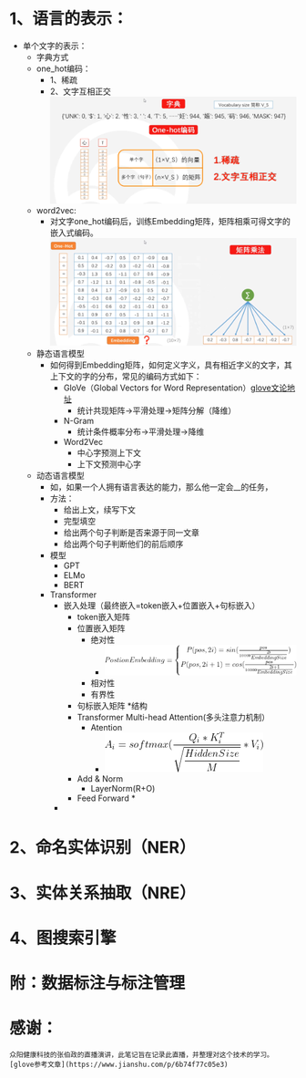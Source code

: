 # 1、语言的表示：
* 单个文字的表示：
    * 字典方式
    * one_hot编码：
        * 1、稀疏  
        * 2、文字互相正交
        ![文字编码](pics/text_encoding.jpg)
    * word2vec:
        * 对文字one_hot编码后，训练Embedding矩阵，矩阵相乘可得文字的嵌入式编码。![示意](pics/word2vec.jpg)
    * 静态语言模型
        * 如何得到Embedding矩阵，如何定义字义，具有相近字义的文字，其上下文的字的分布，常见的编码方式如下：
            * GloVe（Global Vectors for Word Representation）[glove文论地址](https://aclanthology.org/D14-1162.pdf)
                * 统计共现矩阵->平滑处理->矩阵分解（降维） 
            * N-Gram
                * 统计条件概率分布->平滑处理->降维
            * Word2Vec
                * 中心字预测上下文
                * 上下文预测中心字
    * 动态语言模型
        * 如，如果一个人拥有语言表达的能力，那么他一定会__的任务，
        * 方法：
            * 给出上文，续写下文
            * 完型填空 
            * 给出两个句子判断是否来源于同一文章 
            * 给出两个句子判断他们的前后顺序
        * 模型
            * GPT
            * ELMo
            * BERT
        *  Transformer
            * 嵌入处理（最终嵌入=token嵌入+位置嵌入+句标嵌入）
                * token嵌入矩阵
                * 位置嵌入矩阵
                    * 绝对性
                        * ![位置编码](pics/CodeCogsEqn.gif)
                    * 相对性
                    * 有界性
                * 句标嵌入矩阵
            *结构 
                * Transformer Multi-head Attention(多头注意力机制）
                    * Atention
                        * ![Atention公式](pics/attention.gif)
                * Add & Norm
                    * LayerNorm(R+O)
                * Feed Forward
                    * 
            * 
         
        
    
# 2、命名实体识别（NER）

# 3、实体关系抽取（NRE）

# 4、图搜索引擎

# 附：数据标注与标注管理

# 感谢：
    众阳健康科技的张伯政的直播演讲，此笔记旨在记录此直播，并整理对这个技术的学习。  
    [glove参考文章](https://www.jianshu.com/p/6b74f77c05e3)

